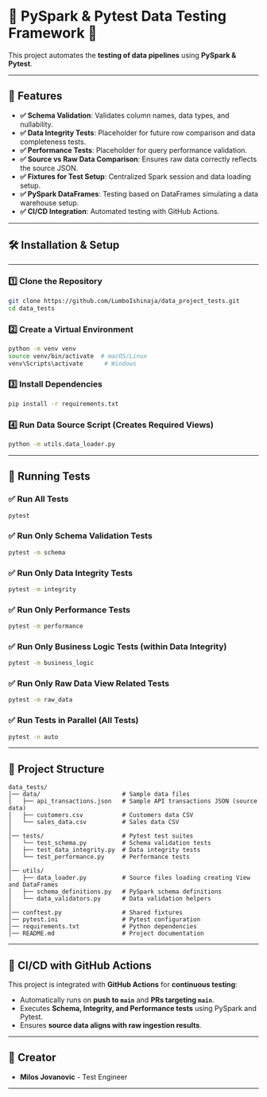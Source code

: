 # 🧪 PySpark & Pytest Data Testing Framework 🧪

This project automates the **testing of data pipelines** using **PySpark & Pytest**.

---

## 📌 Features
- **✅ Schema Validation**: Validates column names, data types, and nullability.
- **✅ Data Integrity Tests**: Placeholder for future row comparison and data completeness tests.
- **✅ Performance Tests**: Placeholder for query performance validation.
- **✅ Source vs Raw Data Comparison**: Ensures raw data correctly reflects the source JSON.
- **✅ Fixtures for Test Setup**: Centralized Spark session and data loading setup.
- **✅ PySpark DataFrames**: Testing based on DataFrames simulating a data warehouse setup.
- **✅ CI/CD Integration**: Automated testing with GitHub Actions.

---

## 🛠️ Installation & Setup

---

### 1️⃣ **Clone the Repository**
```sh
git clone https://github.com/LumboIshinaja/data_project_tests.git
cd data_tests
```

### 2️⃣ **Create a Virtual Environment**
```sh
python -m venv venv
source venv/bin/activate  # macOS/Linux
venv\Scripts\activate      # Windows
```

### 3️⃣ **Install Dependencies**
```sh
pip install -r requirements.txt
```

### 4️⃣ **Run Data Source Script (Creates Required Views)**
```sh
python -m utils.data_loader.py
```

---

## 🏃 Running Tests

### **✅ Run All Tests**
```sh
pytest
```

### **✅ Run Only Schema Validation Tests**
```sh
pytest -m schema
```

### **✅ Run Only Data Integrity Tests**
```sh
pytest -m integrity
```

### **✅ Run Only Performance Tests**
```sh
pytest -m performance
```

### **✅ Run Only Business Logic Tests (within Data Integrity)**
```sh
pytest -m business_logic
```

### **✅ Run Only Raw Data View Related Tests**
```sh
pytest -m raw_data
```

### **✅ Run Tests in Parallel (All Tests)**
```sh
pytest -n auto
```

---


## 📂 Project Structure

```
data_tests/
│── data/                       # Sample data files
│   ├── api_transactions.json   # Sample API transactions JSON (source data)
│   ├── customers.csv           # Customers data CSV
│   └── sales_data.csv          # Sales data CSV
│
│── tests/                      # Pytest test suites
│   └── test_schema.py          # Schema validation tests
│   ├── test_data_integrity.py  # Data integrity tests
│   └── test_performance.py     # Performance tests
│
│── utils/
│   ├── data_loader.py          # Source files loading creating View and DataFrames 
│   ├── schema_definitions.py   # PySpark schema definitions
│   └── data_validators.py      # Data validation helpers
│
│── conftest.py                 # Shared fixtures 
│── pytest.ini                  # Pytest configuration 
│── requirements.txt            # Python dependencies
│── README.md                   # Project documentation
```

---

## 👤 CI/CD with GitHub Actions
This project is integrated with **GitHub Actions** for **continuous testing**:
- Automatically runs on **push to `main`** and **PRs targeting `main`**.
- Executes **Schema, Integrity, and Performance tests** using PySpark and Pytest.
- Ensures **source data aligns with raw ingestion results**.

---

## 📢 Creator
- **Milos Jovanovic** - Test Engineer

---
